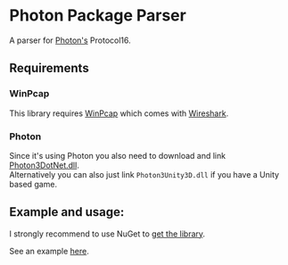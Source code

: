 # Photon Package Parser

A parser for [Photon's](https://www.photonengine.com/en-US/Photon) Protocol16.

## Requirements

### WinPcap
This library requires [WinPcap](https://www.winpcap.org/) which comes with [Wireshark](https://www.wireshark.org/).

### Photon
Since it's using Photon you also need to download and link [Photon3DotNet.dll](https://www.photonengine.com/sdks#client-csharp).<br />
Alternatively you can also just link `Photon3Unity3D.dll` if you have a Unity based game.

## Example and usage:

I strongly recommend to use NuGet to [get the library](https://www.nuget.org/packages/PhotonPackageParser/).

See an example [here](https://github.com/0blu/PhotonPackageParser/blob/master/PhotonPackageParser.Example/Program.cs).
